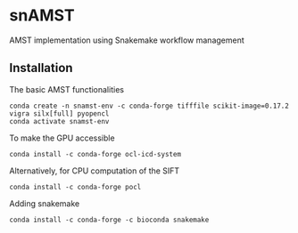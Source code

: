 # snAMST
AMST implementation using Snakemake workflow management

## Installation

The basic AMST functionalities 

    conda create -n snamst-env -c conda-forge tifffile scikit-image=0.17.2 vigra silx[full] pyopencl
    conda activate snamst-env

To make the GPU accessible

    conda install -c conda-forge ocl-icd-system

Alternatively, for CPU computation of the SIFT

    conda install -c conda-forge pocl

Adding snakemake

    conda install -c conda-forge -c bioconda snakemake